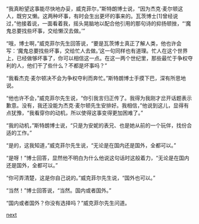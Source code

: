 
“我真盼望这事能尽快地办妥，威克菲尔，”斯特朗博士说，“因为杰克·麦尔顿这人，既穷又懒。这两种坏事，有时会生出更坏的事来的。瓦茨博士[1]曾经说过，”他接着说，一面看着我，摇头晃脑地以配合他引用的那句诗的抑扬顿挫，“‘魔鬼总要找些坏事，交给懒汉去做。’”

“哦，博士啊，”威克菲尔先生回答说，“要是瓦茨博士真正了解人类，他也许会写：‘魔鬼总要找些坏事，交给忙人去做。’这一句同样也有道理。忙人在这个世界上，已经做够坏事了，你可以相信这一点。在这一两个世纪里，那些最忙于争权夺利的人，他们干了些什么？不都是坏事吗？”

“我看杰克·麦尔顿决不会为争权夺利而奔忙。”斯特朗博士手摸下巴，深有所思地说。

“他也许不会，”威克菲尔先生说，“你引我言归正传了。我得为我刚才岔开话题表示歉意。没有，我还没能为杰克·麦尔顿先生安排好。我相信，”他说到这儿，显得有点犹豫，“我看穿你的动机，所以使得这事变得更加困难了。”

“我的动机，”斯特朗博士说，“只是为安妮的表兄、也是她从前的一个玩伴，找份合适的工作。”

“是的，这我知道，”威克菲尔先生说，“无论是在国内还是国外，全都可以。”

“是呀！”博士回答，显然他不明白为什么他说这句话时这般着力，“无论是在国内还是国外，全都可以。”

“你可弄清楚，这是你自己说的。”威克菲尔先生说，“国外也可以。”

“当然！”博士回答说，“当然。国内或者国外。”

“国内或者国外？你没有选择吗？”威克菲尔先生问道。

[next](page210)